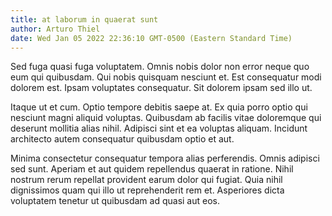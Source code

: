 ```yaml
---
title: at laborum in quaerat sunt
author: Arturo Thiel
date: Wed Jan 05 2022 22:36:10 GMT-0500 (Eastern Standard Time)
---
```

Sed fuga quasi fuga voluptatem. Omnis nobis dolor non error neque quo eum qui quibusdam. Qui nobis quisquam nesciunt et. Est consequatur modi dolorem est. Ipsam voluptates consequatur. Sit dolorem ipsam sed illo ut.

 Itaque ut et cum. Optio tempore debitis saepe at. Ex quia porro optio qui nesciunt magni aliquid voluptas. Quibusdam ab facilis vitae doloremque qui deserunt mollitia alias nihil. Adipisci sint et ea voluptas aliquam. Incidunt architecto autem consequatur quibusdam optio et aut.

 Minima consectetur consequatur tempora alias perferendis. Omnis adipisci sed sunt. Aperiam et aut quidem repellendus quaerat in ratione. Nihil nostrum rerum repellat provident earum dolor qui fugiat. Quia nihil dignissimos quam qui illo ut reprehenderit rem et. Asperiores dicta voluptatem tenetur ut quibusdam ad quasi aut eos.